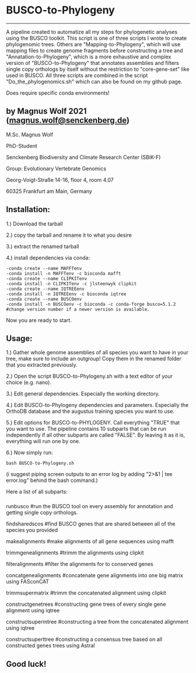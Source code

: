 # BUSCO-to-Phylogeny
-------------------------------

A pipeline created to automatize all my steps for phylogenetic analyses using the BUSCO toolkit.
This script is one of three scripts I wrote to create phylogenomic trees. Others are "Mapping-to-Phylogeny",
which will use mapping files to create genome fragments before constructing a tree and "Annatation-to-Phylogeny",
which is a more exhaustive and complex version of "BUSCO-to-Phylogeny" that annotates assemblies and
filters single copy orthologs by itself without the restriction to "core-gene-set" like used in BUSCO.
All three scripts are combined in the script "Do_the_phylogenomics.sh" which can also be found on 
my github page. 

Does require specific conda environments!

by Magnus Wolf 2021 (magnus.wolf@senckenberg.de)
-------------------------------
M.Sc. Magnus Wolf

PhD-Student

Senckenberg Biodiversity and Climate Research Center (SBiK-F)

Group: Evolutionary Vertebrate Genomics

Georg-Voigt-Straße 14-16, floor 4, room 4.07

60325 Frankfurt am Main, Germany

Installation:
-------------------------------
1.) Download the tarball

2.) copy the tarball and rename it to what you desire

3.) extract the renamed tarball

4.) install dependencies via conda:

    -conda create --name MAFFTenv
    -conda install -n MAFFTenv -c bioconda mafft 
    -conda create --name CLIPKITenv
    -conda install -n CLIPKITenv -c jlsteenwyk clipkit
    -conda create --name IQTREEenv
    -conda install -n IQTREEenv -c bioconda iqtree
    -conda create --name BUSCOenv
    -conda install -n BUSCOenv -c bioconda -c conda-forge busco=5.1.2  #change version number if a newer version is available.

Now you are ready to start.

Usage:
-------------------------------
1.) Gather whole genome assemblies of all species you want to have in your tree, make sure to include an
outgroup! Copy them in the renamed folder that you extracted previously. 

2.) Open the script BUSCO-to-Phylogeny.sh with a text editor of your choice (e.g. nano).

3.) Edit general dependencies. Especially the working directory.

4.) Edit BUSCO-to-Phylogeny dependencies and parameters. Especially the OrthoDB database and the augustus 
training species you want to use.

5.) Edit options for BUSCO-to-PHYLOGENY. Call everything "TRUE" that you want to use. The pipeline 
contains 10 subparts that can be run independently if all other subparts are called "FALSE". By
leaving it as it is, everything will run one by one. 

6.) Now simply run:
    
    bash BUSCO-to-Phylogeny.sh

(i suggest piping screen outputs to an error log by adding "2>&1 | tee error.log" behind the bash command.)

Here a list of all subparts:
###

runbusco                   #run the BUSCO tool on every assembly for annotation and getting single copy orthologs.

findsharedscos             #find BUSCO genes that are shared between all of the species you provided

makealignments             #make alignments of all gene sequences using mafft

trimmgenealignments        #trimm the alignments using clipkit

filteralignments           #filter the alignments for to conserved genes

concatgenealignments       #concatenate gene alignments into one big matrix using FASconCAT

trimmsupermatrix           #trimm the concatenated alignment using clipkit

constructgenetrees         #constructing gene trees of every single gene alignment using iqtree

constructsupermtree        #constructing a tree from the concatenated alignment using iqtree

constructsuperttree        #constructing a consensus tree based on all constructed genes trees using Astral 

###


Good luck!
-------------------------------
